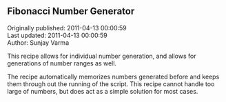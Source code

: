 ## Fibonacci Number Generator  
Originally published: 2011-04-13 00:00:59  
Last updated: 2011-04-13 00:00:59  
Author: Sunjay Varma  
  
This recipe allows for individual number generation, and allows for generations of number ranges as well. 

The recipe automatically memorizes numbers generated before and keeps them through out the running of the script. This recipe cannot handle too large of numbers, but does act as a simple solution for most cases.